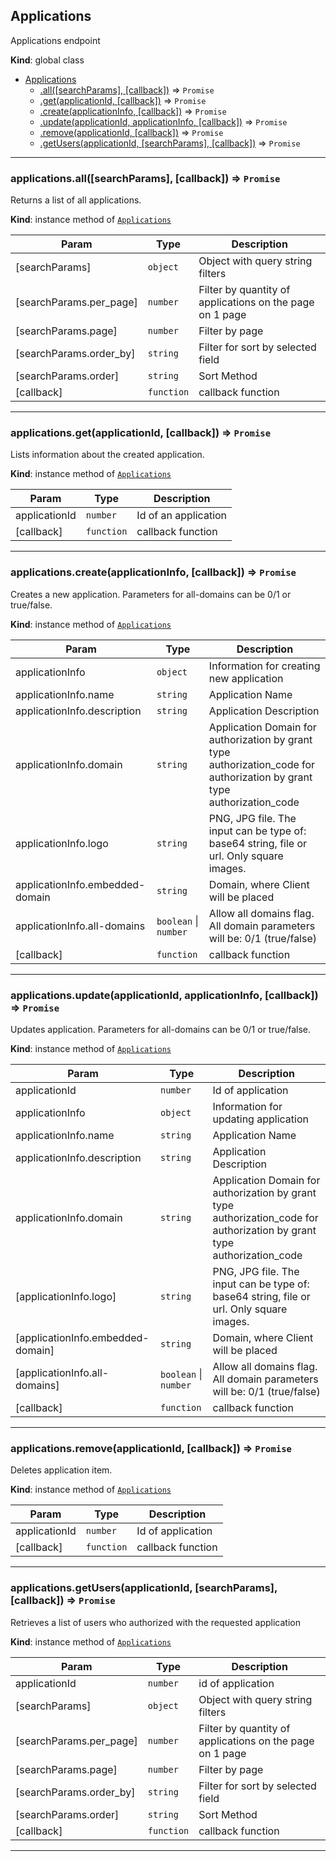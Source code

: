 <a name="Applications"></a>

## Applications
Applications endpoint

**Kind**: global class  

* [Applications](#Applications)
    * [.all([searchParams], [callback])](#Applications+all) ⇒ <code>Promise</code>
    * [.get(applicationId, [callback])](#Applications+get) ⇒ <code>Promise</code>
    * [.create(applicationInfo, [callback])](#Applications+create) ⇒ <code>Promise</code>
    * [.update(applicationId, applicationInfo, [callback])](#Applications+update) ⇒ <code>Promise</code>
    * [.remove(applicationId, [callback])](#Applications+remove) ⇒ <code>Promise</code>
    * [.getUsers(applicationId, [searchParams], [callback])](#Applications+getUsers) ⇒ <code>Promise</code>


* * *

<a name="Applications+all"></a>

### applications.all([searchParams], [callback]) ⇒ <code>Promise</code>
Returns a list of all applications.

**Kind**: instance method of [<code>Applications</code>](#Applications)  

| Param | Type | Description |
| --- | --- | --- |
| [searchParams] | <code>object</code> | Object with query string filters |
| [searchParams.per_page] | <code>number</code> | Filter by quantity of applications on the page on 1 page |
| [searchParams.page] | <code>number</code> | Filter by page |
| [searchParams.order_by] | <code>string</code> | Filter for sort by selected field |
| [searchParams.order] | <code>string</code> | Sort Method |
| [callback] | <code>function</code> | callback function |


* * *

<a name="Applications+get"></a>

### applications.get(applicationId, [callback]) ⇒ <code>Promise</code>
Lists information about the created application.

**Kind**: instance method of [<code>Applications</code>](#Applications)  

| Param | Type | Description |
| --- | --- | --- |
| applicationId | <code>number</code> | Id of an application |
| [callback] | <code>function</code> | callback function |


* * *

<a name="Applications+create"></a>

### applications.create(applicationInfo, [callback]) ⇒ <code>Promise</code>
Creates a new application. Parameters for all-domains can be 0/1 or true/false.

**Kind**: instance method of [<code>Applications</code>](#Applications)  

| Param | Type | Description |
| --- | --- | --- |
| applicationInfo | <code>object</code> | Information for creating new application |
| applicationInfo.name | <code>string</code> | Application Name |
| applicationInfo.description | <code>string</code> | Application Description |
| applicationInfo.domain | <code>string</code> | Application Domain for authorization by grant type authorization_code for authorization by grant type authorization_code |
| applicationInfo.logo | <code>string</code> | PNG, JPG file. The input can be type of: base64 string, file or url. Only square images. |
| applicationInfo.embedded-domain | <code>string</code> | Domain, where Client will be placed |
| applicationInfo.all-domains | <code>boolean</code> \| <code>number</code> | Allow all domains flag. All domain parameters will be: 0/1 (true/false) |
| [callback] | <code>function</code> | callback function |


* * *

<a name="Applications+update"></a>

### applications.update(applicationId, applicationInfo, [callback]) ⇒ <code>Promise</code>
Updates application. Parameters for all-domains can be 0/1 or true/false.

**Kind**: instance method of [<code>Applications</code>](#Applications)  

| Param | Type | Description |
| --- | --- | --- |
| applicationId | <code>number</code> | Id of application |
| applicationInfo | <code>object</code> | Information for updating application |
| applicationInfo.name | <code>string</code> | Application Name |
| applicationInfo.description | <code>string</code> | Application Description |
| applicationInfo.domain | <code>string</code> | Application Domain for authorization by grant type authorization_code for authorization by grant type authorization_code |
| [applicationInfo.logo] | <code>string</code> | PNG, JPG file. The input can be type of: base64 string, file or url. Only square images. |
| [applicationInfo.embedded-domain] | <code>string</code> | Domain, where Client will be placed |
| [applicationInfo.all-domains] | <code>boolean</code> \| <code>number</code> | Allow all domains flag. All domain parameters will be: 0/1 (true/false) |
| [callback] | <code>function</code> | callback function |


* * *

<a name="Applications+remove"></a>

### applications.remove(applicationId, [callback]) ⇒ <code>Promise</code>
Deletes application item.

**Kind**: instance method of [<code>Applications</code>](#Applications)  

| Param | Type | Description |
| --- | --- | --- |
| applicationId | <code>number</code> | Id of application |
| [callback] | <code>function</code> | callback function |


* * *

<a name="Applications+getUsers"></a>

### applications.getUsers(applicationId, [searchParams], [callback]) ⇒ <code>Promise</code>
Retrieves a list of users who authorized with the requested application

**Kind**: instance method of [<code>Applications</code>](#Applications)  

| Param | Type | Description |
| --- | --- | --- |
| applicationId | <code>number</code> | id of application |
| [searchParams] | <code>object</code> | Object with query string filters |
| [searchParams.per_page] | <code>number</code> | Filter by quantity of applications on the page on 1 page |
| [searchParams.page] | <code>number</code> | Filter by page |
| [searchParams.order_by] | <code>string</code> | Filter for sort by selected field |
| [searchParams.order] | <code>string</code> | Sort Method |
| [callback] | <code>function</code> | callback function |


* * *

